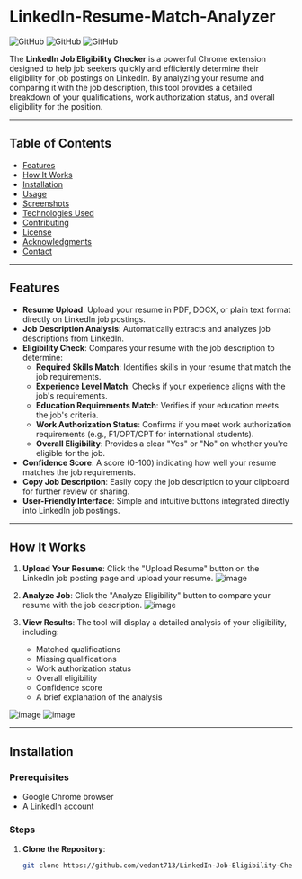 # LinkedIn-Resume-Match-Analyzer

![GitHub](https://img.shields.io/badge/license-MIT-blue)
![GitHub](https://img.shields.io/badge/version-1.0-green)
![GitHub](https://img.shields.io/badge/contributions-welcome-brightgreen)

The **LinkedIn Job Eligibility Checker** is a powerful Chrome extension designed to help job seekers quickly and efficiently determine their eligibility for job postings on LinkedIn. By analyzing your resume and comparing it with the job description, this tool provides a detailed breakdown of your qualifications, work authorization status, and overall eligibility for the position.

---

## Table of Contents

- [Features](#features)
- [How It Works](#how-it-works)
- [Installation](#installation)
- [Usage](#usage)
- [Screenshots](#screenshots)
- [Technologies Used](#technologies-used)
- [Contributing](#contributing)
- [License](#license)
- [Acknowledgments](#acknowledgments)
- [Contact](#contact)

---

## Features

- **Resume Upload**: Upload your resume in PDF, DOCX, or plain text format directly on LinkedIn job postings.
- **Job Description Analysis**: Automatically extracts and analyzes job descriptions from LinkedIn.
- **Eligibility Check**: Compares your resume with the job description to determine:
  - **Required Skills Match**: Identifies skills in your resume that match the job requirements.
  - **Experience Level Match**: Checks if your experience aligns with the job's requirements.
  - **Education Requirements Match**: Verifies if your education meets the job's criteria.
  - **Work Authorization Status**: Confirms if you meet work authorization requirements (e.g., F1/OPT/CPT for international students).
  - **Overall Eligibility**: Provides a clear "Yes" or "No" on whether you're eligible for the job.
- **Confidence Score**: A score (0-100) indicating how well your resume matches the job requirements.
- **Copy Job Description**: Easily copy the job description to your clipboard for further review or sharing.
- **User-Friendly Interface**: Simple and intuitive buttons integrated directly into LinkedIn job postings.

---

## How It Works

1. **Upload Your Resume**: Click the "Upload Resume" button on the LinkedIn job posting page and upload your resume.
![image](https://github.com/user-attachments/assets/282965c0-350d-454a-a90e-ba8ca5b4378f)

2. **Analyze Job**: Click the "Analyze Eligibility" button to compare your resume with the job description.
![image](https://github.com/user-attachments/assets/353b0340-c519-493c-bd9c-ffe285496372)

3. **View Results**: The tool will display a detailed analysis of your eligibility, including:
   - Matched qualifications
   - Missing qualifications
   - Work authorization status
   - Overall eligibility
   - Confidence score
   - A brief explanation of the analysis

  ![image](https://github.com/user-attachments/assets/84baf535-9293-47bd-be15-92762253286b)
  ![image](https://github.com/user-attachments/assets/2d821fa5-5c3f-40fe-8683-34dc4fbab370)


---

## Installation

### Prerequisites

- Google Chrome browser
- A LinkedIn account

### Steps

1. **Clone the Repository**:
   ```bash
   git clone https://github.com/vedant713/LinkedIn-Job-Eligibility-Checker.git
